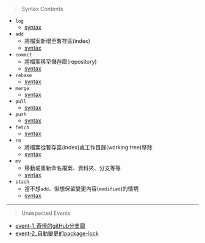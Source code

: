 > Syntax Contents

- `log`
  - [syntax](./notes/git_add.md)
- `add`
  - 將檔案新增至暫存區(index)
  - [syntax](./notes/git_add.md)
- `commit`
  - 將檔案移至儲存庫(repository)
  - [syntax](./notes/git_commit.md)
- `rebase`
  - [syntax]()
- `merge`
  - [syntax]()
- `pull`
  - [syntax]()
- `push`
  - [syntax]()
- `fetch`
  - [syntax]()
- `rm`
  - 將檔案從暫存區(index)或工作目錄(working tree)移除
  - [syntax](./notes/git_rm.md)
- `mv`
  - 移動或重新命名檔案、資料夾、分支等等
  - [syntax](./notes/git_mv.md)
- `stash`
  - 當不想`add`、但想保留變更內容(`modified`)的情境
  - [syntax](./notes/git_stash.md)

---

> Unexpected Events

- [event-1_奇怪的gitHub分支圖](./Unexpected_events/event-1.md`)
- [event-2_自動變更的package-lock](./Unexpected_events/event-2.md`)